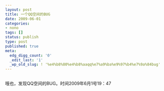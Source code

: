 ```yaml
---
layout: post
title: 一个QQ空间的BUG
date: 2009-06-01
categories:
- nono
tags: []
status: publish
type: post
published: true
meta:
  edg_digg_count: '0'
  _edit_last: '1'
  _wp_old_slug: ! '%e4%b8%80%e4%b8%aaqq%e7%a9%ba%e9%97%b4%e7%9a%84bug'
---
```

<p><img alt="" src="http://www.yeahxj.com/attachments/month_0906/520096120847.jpg" /></p>
<p>哦也，发现QQ空间的BUG。时间2009年6月1号19：47</p>
